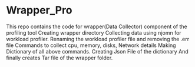 # Wrapper_Pro
This repo contains the code for wrapper(Data Collector) component of the profiling tool Creating wrapper directory Collecting data using njomn for workload profiler. Renaming the workload profiler file and removing the .err file Commands to collect cpu, memory, disks, Network details Making Dictionary of all above commands. Creating Json File of the dictionary And finally creates Tar file of the wrapper folder.
